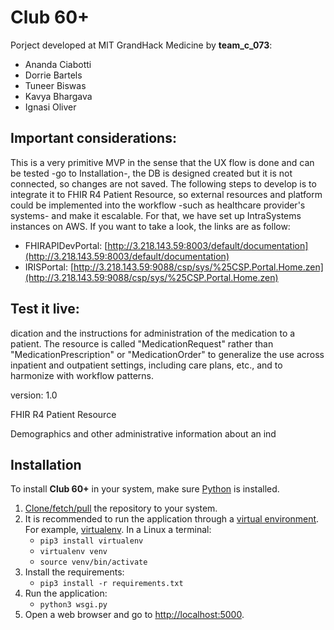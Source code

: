 # Club 60+
Porject developed at MIT GrandHack Medicine by **team_c_073**:
- Ananda Ciabotti
- Dorrie Bartels
- Tuneer Biswas
- Kavya Bhargava
- Ignasi Oliver

## Important considerations:
This is a very primitive MVP in the sense that the UX flow is done and can be tested -go to Installation-, the DB is designed created but it is not connected, so changes are not saved.
The following steps to develop is to integrate it to FHIR R4 Patient Resource, so external resources and platform could be implemented into the workflow -such as healthcare provider's systems- and make it escalable. For that, we have set up IntraSystems instances on AWS. If you want to take a look, the links are as follow:
- FHIRAPIDevPortal: [http://3.218.143.59:8003/default/documentation](http://3.218.143.59:8003/default/documentation)
- IRISPortal: [http://3.218.143.59:9088/csp/sys/%25CSP.Portal.Home.zen](http://3.218.143.59:9088/csp/sys/%25CSP.Portal.Home.zen)


## Test it live:

dication and the instructions for administration of the medication to a patient. The resource is called "MedicationRequest" rather than "MedicationPrescription" or "MedicationOrder" to generalize the use across inpatient and outpatient settings, including care plans, etc., and to harmonize with workflow patterns.

version: 1.0

FHIR R4 Patient Resource

Demographics and other administrative information about an ind

## Installation
To install **Club 60+** in your system, make sure [Python](https://www.python.org/downloads/) is installed.
1. [Clone/fetch/pull](https://help.github.com/en/articles/cloning-a-repository) the repository to your system.
2. It is recommended to run the application through a [virtual environment](https://docs.python.org/3/tutorial/venv.html). For example, [virtualenv](https://packaging.python.org/guides/installing-using-pip-and-virtual-environments/). In a Linux a terminal:
    - `pip3 install virtualenv`
    - `virtualenv venv`
    - `source venv/bin/activate`
3. Install the requirements:
    - `pip3 install -r requirements.txt`<br>
4. Run the application:
    - `python3 wsgi.py`
5. Open a web browser and go to [http://localhost:5000](http://localhost:5000).


